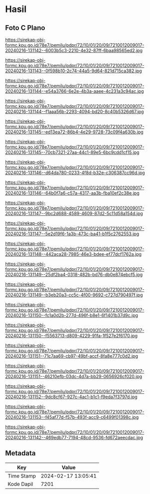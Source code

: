 # Hasil

## Foto C Plano

https://sirekap-obj-formc.kpu.go.id/78e7/pemilu/pdpr/72/10/01/20/09/7210012009017-20240216-131142--6003b5c3-2210-4e32-87ff-6baa98565ed2.jpg

https://sirekap-obj-formc.kpu.go.id/78e7/pemilu/pdpr/72/10/01/20/09/7210012009017-20240216-131143--0f598b10-2c74-44a5-9d64-821d715ca382.jpg

https://sirekap-obj-formc.kpu.go.id/78e7/pemilu/pdpr/72/10/01/20/09/7210012009017-20240216-131144--e54a3766-6e2e-4b3a-aaee-4c231a3c94ac.jpg

https://sirekap-obj-formc.kpu.go.id/78e7/pemilu/pdpr/72/10/01/20/09/7210012009017-20240216-131144--f1aaa56b-2293-4094-bd20-8c40b5326d67.jpg

https://sirekap-obj-formc.kpu.go.id/78e7/pemilu/pdpr/72/10/01/20/09/7210012009017-20240216-131145--ed13ea72-86b4-4e29-9728-73c09f4a630b.jpg

https://sirekap-obj-formc.kpu.go.id/78e7/pemilu/pdpr/72/10/01/20/09/7210012009017-20240216-131145--70cb7321-27aa-44c1-89e5-6bc9cdd1cf15.jpg

https://sirekap-obj-formc.kpu.go.id/78e7/pemilu/pdpr/72/10/01/20/09/7210012009017-20240216-131146--d64da780-0233-4f8d-b32e-c306387cc96d.jpg

https://sirekap-obj-formc.kpu.go.id/78e7/pemilu/pdpr/72/10/01/20/09/7210012009017-20240216-131146--64b0f7a6-c57a-4317-aa3b-fba10ef2c38e.jpg

https://sirekap-obj-formc.kpu.go.id/78e7/pemilu/pdpr/72/10/01/20/09/7210012009017-20240216-131147--9bc2d688-4589-4609-87d2-5c11d58a154d.jpg

https://sirekap-obj-formc.kpu.go.id/78e7/pemilu/pdpr/72/10/01/20/09/7210012009017-20240216-131147--5e2d19f6-1a3b-473c-ba41-b1f5c2762553.jpg

https://sirekap-obj-formc.kpu.go.id/78e7/pemilu/pdpr/72/10/01/20/09/7210012009017-20240216-131148--442aca28-7985-46e3-bdee-ef77dcf1762a.jpg

https://sirekap-obj-formc.kpu.go.id/78e7/pemilu/pdpr/72/10/01/20/09/7210012009017-20240216-131149--25df2ba4-0318-482b-bd76-db0e874ebcf5.jpg

https://sirekap-obj-formc.kpu.go.id/78e7/pemilu/pdpr/72/10/01/20/09/7210012009017-20240216-131149--b3eb20a3-cc5c-4f00-9692-c727d790497f.jpg

https://sirekap-obj-formc.kpu.go.id/78e7/pemilu/pdpr/72/10/01/20/09/7210012009017-20240216-131150--fc1a0d2b-277d-496f-b8e1-6f1401b37d9c.jpg

https://sirekap-obj-formc.kpu.go.id/78e7/pemilu/pdpr/72/10/01/20/09/7210012009017-20240216-131150--f5563713-d809-4229-91fa-1f527e2f6170.jpg

https://sirekap-obj-formc.kpu.go.id/78e7/pemilu/pdpr/72/10/01/20/09/7210012009017-20240216-131151--71c7aa69-cb97-49bf-accf-8fa8e777c0d2.jpg

https://sirekap-obj-formc.kpu.go.id/78e7/pemilu/pdpr/72/10/01/20/09/7210012009017-20240216-131151--46210efb-03dc-4d7a-bb29-0656926cf020.jpg

https://sirekap-obj-formc.kpu.go.id/78e7/pemilu/pdpr/72/10/01/20/09/7210012009017-20240216-131152--9dc8cf67-927c-4ac1-b1c1-f9eda7f3797d.jpg

https://sirekap-obj-formc.kpu.go.id/78e7/pemilu/pdpr/72/10/01/20/09/7210012009017-20240216-131153--f45af77d-f57b-493f-acc9-c6499f01398c.jpg

https://sirekap-obj-formc.kpu.go.id/78e7/pemilu/pdpr/72/10/01/20/09/7210012009017-20240216-131142--469edb77-7194-48cd-9536-fd672aeecdac.jpg


## Metadata

| Key        | Value               |
| ---------- | ------------------- |
| Time Stamp | 2024-02-17 13:05:41 |
| Kode Dapil | 7201                |



